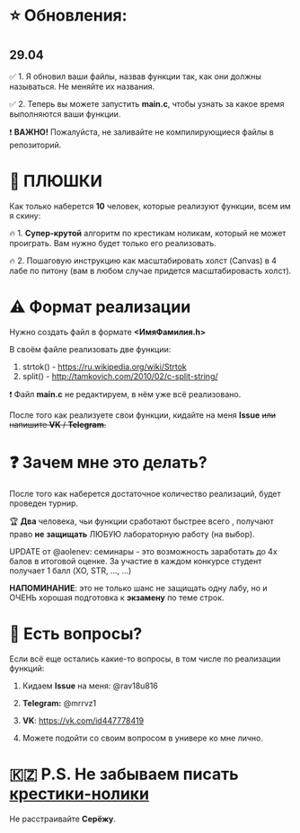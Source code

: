 # ⭐ Обновления:
## 29.04 
✅ 1. Я обновил ваши файлы, назвав функции так, как они должны называться. Не меняйте их названия.

✅ 2. Теперь вы можете запустить __main.c__, чтобы узнать за какое время выполняются ваши функции.

❗ __ВАЖНО!__ Пожалуйста, не заливайте не компилирующиеся файлы в репозиторий.

# 🍒 ПЛЮШКИ
Как только наберется __10__ человек, которые реализуют функции, всем им я скину:

🔥 1. __Супер-крутой__ алгоритм по крестикам ноликам, который не может проиграть. Вам нужно будет только его реализовать. 

🔥 2. Пошаговую инструкцию как масштабировать холст (Canvas) в 4 лабе по питону (вам в любом случае придется масштабировасть холст). 

# ⚠ Формат реализации
Нужно создать файл в формате __<ИмяФамилия.h>__

В своём файле реализовать две функции:

1. strtok() - https://ru.wikipedia.org/wiki/Strtok
2. split() - http://tamkovich.com/2010/02/c-split-string/

❗ Файл __main.c__ не редактируем, в нём уже всё реализовано. 

После того как реализуете свои функции, кидайте на меня __Issue__ ~~или напишите __VK__ / __Telegram__.~~

# ❓ Зачем мне это делать?
После того как наберется достаточное количество реализаций, будет проведен турнир.

🏆 __Два__ человека, чьи функции сработают быстрее всего , получают право __не__ __защищать__ ЛЮБУЮ лабораторную работу (на выбор).

UPDATE от @aolenev: семинары - это возможность заработать до 4х балов в итоговой оценке. За участие в каждом конкурсе студент получает 1 балл (XO, STR, ..., ...)

__НАПОМИНАНИЕ__: это не только шанс не защищать одну лабу, но и ОЧЕНЬ хорошая подготовка к __экзамену__ по теме строк.

# 💬 Есть вопросы?

Если всё еще остались какие-то вопросы, в том числе по реализации функций:

1. Кидаем __Issue__  на меня: @rav18u816

2. __Telegram:__ @mrrvz1

3. __VK__: https://vk.com/id447778419

4. Можете подойти со своим вопросом в универе ко мне лично.

# 🇰🇿 P.S. Не забываем писать [крестики-нолики](https://git.iu7.bmstu.ru/aolenev/iu7-cprog-sems-2019-aolenev/tree/master/XOgame)
Не расстраивайте __Серёжу__.
